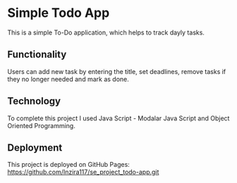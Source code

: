 # Simple Todo App

This is a simple To-Do application, which helps to track dayly tasks.

## Functionality

Users can add new task by entering the title, set deadlines, remove tasks if they no longer needed and mark as done.

## Technology

To complete this project I used Java Script - Modalar Java Script and Object Oriented Programming. 

## Deployment

This project is deployed on GitHub Pages: https://github.com/Inzira117/se_project_todo-app.git


